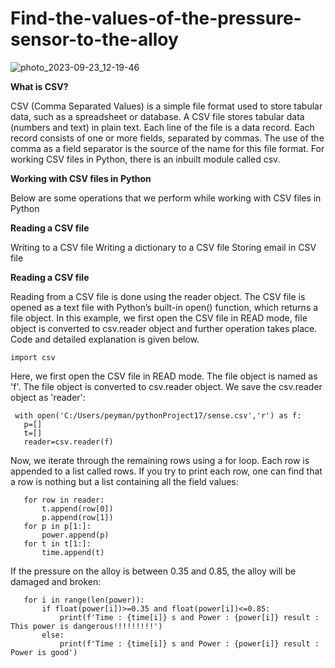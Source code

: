 # Find-the-values-of-the-pressure-sensor-to-the-alloy

![photo_2023-09-23_12-19-46](https://github.com/Peyman2012/Find-the-values-of-the-pressure-sensor-to-the-alloy/assets/88220773/8ce4a943-c1a1-44ea-9283-930edab3f6dc)


**What is CSV?** 

CSV (Comma Separated Values) is a simple file format used to store tabular data, such as a spreadsheet or database. A CSV file stores tabular data (numbers and text) in plain text. Each line of the file is a data record. Each record consists of one or more fields, separated by commas. The use of the comma as a field separator is the source of the name for this file format.
For working CSV files in Python, there is an inbuilt module called csv. 

**Working with CSV files in Python**

Below are some operations that we perform while working with CSV files in Python

**Reading a CSV file**

Writing to a CSV file
Writing a dictionary to a CSV file
Storing email in CSV file

**Reading a CSV file**

Reading from a CSV file is done using the reader object. The CSV file is opened as a text file with Python’s built-in open() function, which returns a file object. In this example, we first open the CSV file in READ mode, file object is converted to csv.reader object and further operation takes place. Code and detailed explanation is given below.

    import csv

Here, we first open the CSV file in READ mode. The file object is named as 'f'. The file object is converted to csv.reader object. We save the csv.reader object as 'reader':

     with open('C:/Users/peyman/pythonProject17/sense.csv','r') as f:
       p=[]
       t=[]
       reader=csv.reader(f)


Now, we iterate through the remaining rows using a for loop. Each row is appended to a list called rows. If you try to print each row, one can find that a row is nothing but a list containing all the field values:

       for row in reader:
           t.append(row[0])
           p.append(row[1])
       for p in p[1:]:
           power.append(p)
       for t in t[1:]:
           time.append(t)


If the pressure on the alloy is between 0.35 and 0.85, the alloy will be damaged and broken:

       for i in range(len(power)):
           if float(power[i])>=0.35 and float(power[i])<=0.85:
               print(f'Time : {time[i]} s and Power : {power[i]} result :  This power is dangerous!!!!!!!!!')
           else:
               print(f'Time : {time[i]} s and Power : {power[i]} result : Power is good')


